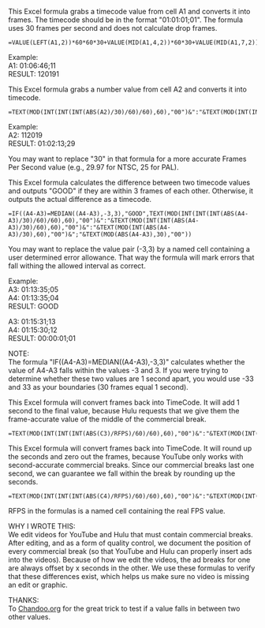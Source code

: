 This Excel formula grabs a timecode value from cell A1 and converts it into frames. The timecode should be in the format "01:01:01;01". The formula uses 30 frames per second and does not calculate drop frames.

	=VALUE(LEFT(A1,2))*60*60*30+VALUE(MID(A1,4,2))*60*30+VALUE(MID(A1,7,2))*30+RIGHT(A1,2)

Example:  
A1: 01:06:46;11  
RESULT: 120191  

This Excel formula grabs a number value from cell A2 and converts it into timecode.

	=TEXT(MOD(INT(INT(INT(ABS(A2)/30)/60)/60),60),"00")&":"&TEXT(MOD(INT(INT(ABS(A2)/30)/60),60),"00")&":"&TEXT(MOD(INT(ABS(A2)/30),60),"00")&";"&TEXT(MOD(ABS(A2),30),"00")

Example:  
A2:  112019  
RESULT: 01:02:13;29  

You may want to replace "30" in that formula for a more accurate Frames Per Second value (e.g., 29.97 for NTSC, 25 for PAL).  

This Excel formula calculates the difference between two timecode values and outputs "GOOD" if they are within 3 frames of each other. Otherwise, it outputs the actual difference as a timecode.

	=IF((A4-A3)=MEDIAN((A4-A3),-3,3),"GOOD",TEXT(MOD(INT(INT(INT(ABS(A4-A3)/30)/60)/60),60),"00")&":"&TEXT(MOD(INT(INT(ABS(A4-A3)/30)/60),60),"00")&":"&TEXT(MOD(INT(ABS(A4-A3)/30),60),"00")&";"&TEXT(MOD(ABS(A4-A3),30),"00"))

You may want to replace the value pair (-3,3) by a named cell containing a user determined error allowance. That way the formula will mark errors that fall withing the allowed interval as correct.  

Example:  
A3: 01:13:35;05  
A4: 01:13:35;04  
RESULT: GOOD  

A3: 01:15:31;13  
A4: 01:15:30;12  
RESULT: 00:00:01;01  

NOTE:  
The formula "IF((A4-A3)=MEDIAN((A4-A3),-3,3)" calculates whether the value of A4-A3 falls within the values -3 and 3. If you were trying to determine whether these two values are 1 second apart, you would use -33 and 33 as your boundaries (30 frames equal 1 second).

This Excel formula will convert frames back into TimeCode. It will add 1 second to the final value, because Hulu requests that we give them the frame-accurate value of the middle of the commercial break.  

	=TEXT(MOD(INT(INT(INT(ABS(C3)/RFPS)/60)/60),60),"00")&":"&TEXT(MOD(INT(INT(ABS(C3)/RFPS)/60),60),"00")&":"&TEXT((MOD(INT(ABS(C3)/RFPS),60)+1),"00")&";"&TEXT(MOD(ABS(C3),RFPS),"00")  

This Excel formula will convert frames back into TimeCode. It will round up the seconds and zero out the frames, because YouTube only works with second-accurate commercial breaks. Since our commercial breaks last one second, we can guarantee we fall within the break by rounding up the seconds.  

	=TEXT(MOD(INT(INT(INT(ABS(C4)/RFPS)/60)/60),60),"00")&":"&TEXT(MOD(INT(INT(ABS(C4)/RFPS)/60),60),"00")&":"&TEXT((MOD(INT(ABS(C4)/RFPS),60)+1),"00")&";"&"00"


RFPS in the formulas is a named cell containing the real FPS value.  

WHY I WROTE THIS:  
We edit videos for YouTube and Hulu that must contain commercial breaks. After editing, and as a form of quality control, we document the position of every commercial break (so that YouTube and Hulu can properly insert ads into the videos). Because of how we edit the videos, the ad breaks for one are always offset by x seconds in the other. We use these formulas to verify that these differences exist, which helps us make sure no video is missing an edit or graphic.

THANKS:  
To [Chandoo.org](http://chandoo.org/wp/2010/06/24/between-formula-excel/) for the great trick to test if a value falls in between two other values.